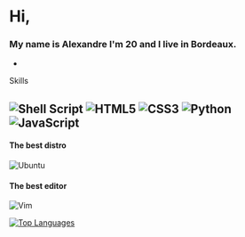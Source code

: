 # Hi,

### My name is Alexandre I'm 20 and I live in Bordeaux.
-

Skills


![Shell Script](https://img.shields.io/badge/shell_script-%23121011.svg?style=for-the-badge&logo=gnu-bash&logoColor=white)
![HTML5](https://img.shields.io/badge/html5-%23E34F26.svg?style=for-the-badge&logo=html5&logoColor=white)
![CSS3](https://img.shields.io/badge/css3-%231572B6.svg?style=for-the-badge&logo=css3&logoColor=white)
![Python](https://img.shields.io/badge/python-3670A0?style=for-the-badge&logo=python&logoColor=ffdd54)
![JavaScript](https://img.shields.io/badge/javascript-%23323330.svg?style=for-the-badge&logo=javascript&logoColor=%23F7DF1E)
-

#### The best distro

![Ubuntu](https://img.shields.io/badge/Ubuntu-E95420?style=for-the-badge&logo=ubuntu&logoColor=white) 


#### The best editor


![Vim](https://img.shields.io/badge/VIM-%2311AB00.svg?style=for-the-badge&logo=vim&logoColor=white) 


[![Top Languages](https://github-readme-stats.vercel.app/api/top-langs/?username=FLIzze&layout=compact&theme=vision-friendly-dark)](https://github.com/anuraghazra/github-readme-stats)
